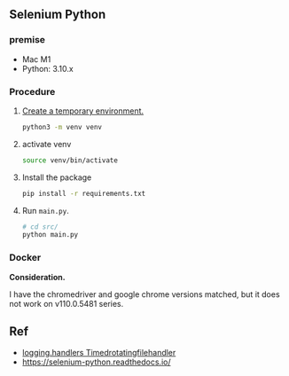 ## Selenium Python

### premise
* Mac M1
* Python: 3.10.x

### Procedure
1. [Create a temporary environment.](https://docs.python.org/3/library/venv.html#module-venv)
   ```bash
   python3 -m venv venv
   ```
2. activate venv
   ```bash
   source venv/bin/activate
   ```
3. Install the package
   ```bash
   pip install -r requirements.txt
   ```
4. Run `main.py`.
   ```bash
   # cd src/
   python main.py
   ```

### Docker
**Consideration.**

I have the chromedriver and google chrome versions matched, but it does not work on v110.0.5481 series.

## Ref
* [logging.handlers Timedrotatingfilehandler](https://docs.python.org/3/library/logging.handlers.html#timedrotatingfilehandler)
* https://selenium-python.readthedocs.io/
